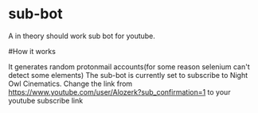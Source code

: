 # sub-bot
A in theory should work sub bot for youtube.

#How it works

It generates random protonmail accounts(for some reason selenium can't detect some elements)
The sub-bot is currently set to subscribe to Night Owl Cinematics. Change the link from https://www.youtube.com/user/Alozerk?sub_confirmation=1 to your youtube subscribe link
